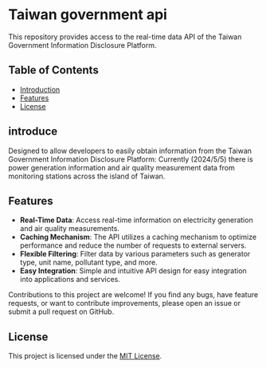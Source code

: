 # Taiwan government api

This repository provides access to the real-time data API of the Taiwan Government Information Disclosure Platform.

## Table of Contents
- [Introduction](#introduction)
- [Features](#features)
- [License](#license)

## introduce

Designed to allow developers to easily obtain information from the Taiwan Government Information Disclosure Platform: Currently (2024/5/5) there is power generation information and air quality measurement data from monitoring stations across the island of Taiwan.

## Features

- **Real-Time Data**: Access real-time information on electricity generation and air quality measurements.
- **Caching Mechanism**: The API utilizes a caching mechanism to optimize performance and reduce the number of requests to external servers.
- **Flexible Filtering**: Filter data by various parameters such as generator type, unit name, pollutant type, and more.
- **Easy Integration**: Simple and intuitive API design for easy integration into applications and services.

Contributions to this project are welcome! If you find any bugs, have feature requests, or want to contribute improvements, please open an issue or submit a pull request on GitHub.

## License

This project is licensed under the [MIT License](LICENSE).
